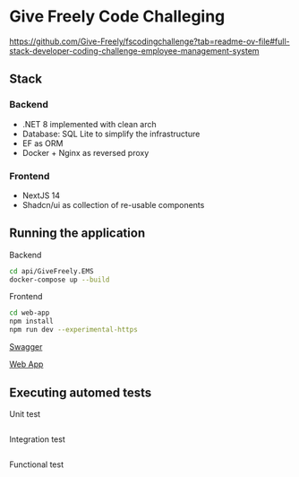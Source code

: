# Give Freely Code Challeging

<https://github.com/Give-Freely/fscodingchallenge?tab=readme-ov-file#full-stack-developer-coding-challenge-employee-management-system>

## Stack

### Backend

- .NET 8 implemented with clean arch
- Database: SQL Lite to simplify the infrastructure
- EF as ORM
- Docker + Nginx as reversed proxy

### Frontend

- NextJS 14
- Shadcn/ui as collection of re-usable components

## Running the application

Backend

```bash
cd api/GiveFreely.EMS
docker-compose up --build
```

Frontend

```bash
cd web-app
npm install
npm run dev --experimental-https
```

[Swagger](http://localhost/swagger/index.html)

[Web App](http://localhost:3000/)

## Executing automed tests

Unit test

```bash

```

Integration test

```bash

```

Functional test

```bash

```
